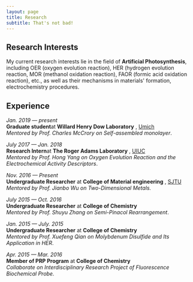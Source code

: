 ```yaml
---
layout: page
title: Research
subtitle: That's not bad!
---
```


## Research Interests 

My current research interests lie in the field of **Artificial Photosynthesis**, including OER (oxygen evolution reaction), HER (hydrogen evolution reaction, MOR (methanol oxidation reaction), FAOR (formic acid oxidation reaction), etc., as well as their mechanisms in materials' formation, electrochemistry procedures.

## Experience

*Jan. 2019 — present* <br>
**Graduate student**at **Willard Henry Dow Laboratory** , [Umich](http://umich.edu/)<br>
*Mentored by Prof. Charles McCrory on Self-assembled monolayer*.

*July 2017 — Jan. 2018* <br>
**Research Intern**at **The Roger Adams Laboratory** , [UIUC](http://illinois.edu/)<br>
*Mentored by Prof. Hong Yang on Oxygen Evolution Reaction and the Electrochemical Activity Descriptors*.



*Nov. 2016 — Present* <br>
**Undergraduate Researcher** at **College of Material engineering** , [SJTU](http://en.sjtu.edu.cn/)<br>
*Mentored by Prof. Jianbo Wu on Two-Dimensional Metals.*





*July 2015 — Oct. 2016*<br>
**Undergraduate Researcher** at **College of Chemistry** <br>
*Mentored by Prof. Shuyu Zhang on Semi-Pinacol Rearrangement*.





*Jan. 2015 — July. 2015*<br>
**Undergraduate Researcher** at **College of Chemistry**<br>
*Mentored by Prof. Xuefeng Qian on Molybdenum Disulfide and Its Application in HER*.





*Apr. 2015 — Mar. 2016*<br>
**Member of PRP Program** at **College of Chemistry**<br>
*Collaborate on Interdisciplinary Research Project of  Fluorescence Biochemical Probe.*